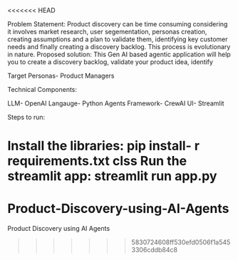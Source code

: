 <<<<<<< HEAD

Problem Statement: Product discovery can be time consuming considering it involves market research, user segementation, personas creation, creating assumptions and a plan to validate them, identifying key customer needs and finally creating a discovery backlog. This process is evolutionary in nature.
Proposed solution: This Gen AI based agentic application will help you to create a discovery backlog, validate your product idea, identify

Target Personas- Product Managers

Technical Components:

LLM- OpenAI
Langauge- Python
Agents Framework- CrewAI
UI- Streamlit

Steps to run:

Install the libraries:
pip install- r requirements.txt
clss
Run the streamlit app:
streamlit run app.py
=======
# Product-Discovery-using-AI-Agents
Product Discovery using AI Agents
>>>>>>> 5830724608ff530efd0506f1a5453306cddb84c8
